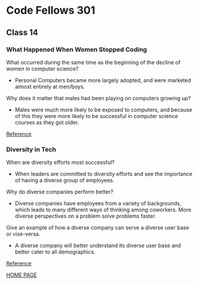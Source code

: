 # Code Fellows 301

## Class 14

### What Happened When Women Stopped Coding

What occurred during the same time as the beginning of the decline of women in computer science?

- Personal Computers became more largely adopted, and were marketed almost entirely at men/boys.

Why does it matter that males had been playing on computers growing up?

- Males were much more likely to be exposed to computers, and because of this they were more likely to be successful in computer science courses as they got older.

[Reference](https://www.npr.org/sections/money/2014/10/21/357629765/when-women-stopped-coding)

### Diversity in Tech

When are diversity efforts most successful?

- When leaders are committed to diversity efforts and see the importance of having a diverse group of employees.

Why do diverse companies perform better?

- Diverse companies have employees from a variety of backgrounds, which leads to many different ways of thinking among coworkers. More diverse perspectives on a problem solve problems faster.

Give an example of how a diverse company can serve a diverse user base or vise-versa.

- A diverse company will better understand its diverse user base and better cater to all demographics.

[Reference](https://informationisbeautiful.net/visualizations/diversity-in-tech/)

[HOME PAGE](https://getullrichordietrying.github.io/reading-notes/)
